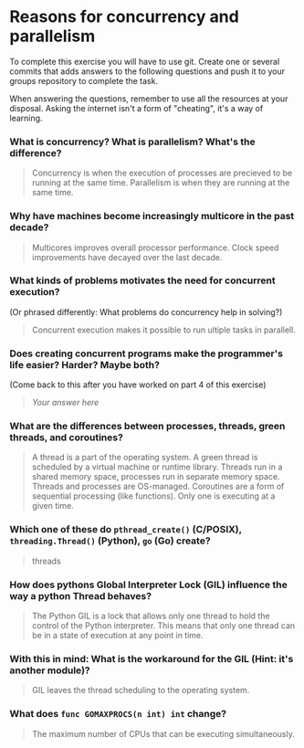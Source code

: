 # Reasons for concurrency and parallelism


To complete this exercise you will have to use git. Create one or several commits that adds answers to the following questions and push it to your groups repository to complete the task.

When answering the questions, remember to use all the resources at your disposal. Asking the internet isn't a form of "cheating", it's a way of learning.

 ### What is concurrency? What is parallelism? What's the difference?
 > Concurrency is when the execution of processes are precieved to be running at the same time. Parallelism is when they are running at the same time.
 
 ### Why have machines become increasingly multicore in the past decade?
 > Multicores improves overall processor performance. Clock speed improvements have decayed over the last decade.
 
 ### What kinds of problems motivates the need for concurrent execution?
 (Or phrased differently: What problems do concurrency help in solving?)
 > Concurrent execution makes it possible to run ultiple tasks in parallell. 
 
 ### Does creating concurrent programs make the programmer's life easier? Harder? Maybe both?
 (Come back to this after you have worked on part 4 of this exercise)
 > *Your answer here*
 
 ### What are the differences between processes, threads, green threads, and coroutines?
 > A thread is a part of the operating system. A green thread is scheduled by a virtual machine or runtime library. Threads run in a shared memory space, processes run in separate memory space. Threads and processes are OS-managed. Coroutines are a form of sequential processing (like functions). Only one is executing at a given time. 
 
 ### Which one of these do `pthread_create()` (C/POSIX), `threading.Thread()` (Python), `go` (Go) create?
 > threads
 
 ### How does pythons Global Interpreter Lock (GIL) influence the way a python Thread behaves?
 > The Python GIL is a lock that allows only one thread to hold the control of the Python interpreter. This means that only one thread can be in a state of execution at any point in time.
 
 ### With this in mind: What is the workaround for the GIL (Hint: it's another module)?
 > GIL leaves the thread scheduling to the operating system. 
 
 ### What does `func GOMAXPROCS(n int) int` change? 
 > The maximum number of CPUs that can be executing simultaneously.
